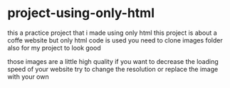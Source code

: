# project-using-only-html




this a practice project that i made using only html 
this project is about a coffe website but only html code is used
you need to clone images folder also for my project to look good

those images are a little high quality
if you want to decrease the loading speed of your website try to change the resolution or replace the image with your own
